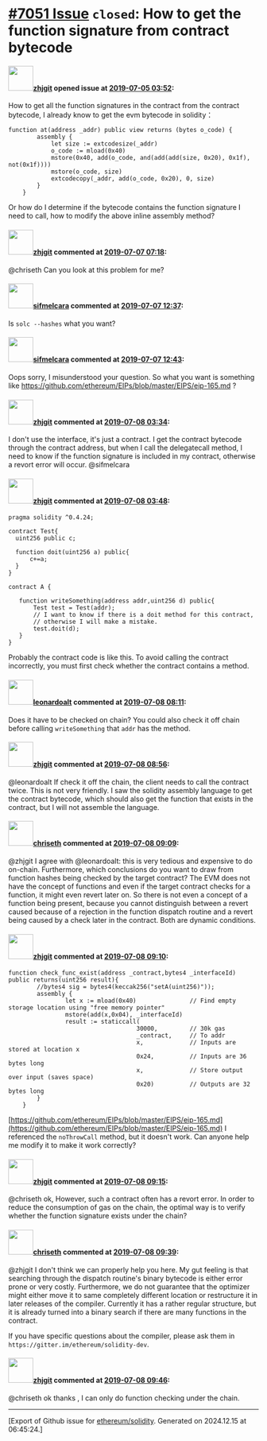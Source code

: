 # [\#7051 Issue](https://github.com/ethereum/solidity/issues/7051) `closed`: How to get the function signature from contract bytecode

#### <img src="https://avatars.githubusercontent.com/u/11417141?u=924dce521b059530c489acad45c7ea327b324c39&v=4" width="50">[zhjgit](https://github.com/zhjgit) opened issue at [2019-07-05 03:52](https://github.com/ethereum/solidity/issues/7051):

How to get all the function signatures in the contract from the contract bytecode, I already know to get the evm bytecode in solidity：
```
function at(address _addr) public view returns (bytes o_code) {
        assembly {
            let size := extcodesize(_addr)
            o_code := mload(0x40)
            mstore(0x40, add(o_code, and(add(add(size, 0x20), 0x1f), not(0x1f))))
            mstore(o_code, size)
            extcodecopy(_addr, add(o_code, 0x20), 0, size)
        }
    }
```
Or how do I determine if the bytecode contains the function signature I need to call, how to modify the above inline assembly method?

#### <img src="https://avatars.githubusercontent.com/u/11417141?u=924dce521b059530c489acad45c7ea327b324c39&v=4" width="50">[zhjgit](https://github.com/zhjgit) commented at [2019-07-07 07:18](https://github.com/ethereum/solidity/issues/7051#issuecomment-508977395):

@chriseth Can you look at this problem for me?

#### <img src="https://avatars.githubusercontent.com/u/10496191?v=4" width="50">[sifmelcara](https://github.com/sifmelcara) commented at [2019-07-07 12:37](https://github.com/ethereum/solidity/issues/7051#issuecomment-508996460):

Is `solc --hashes` what you want?

#### <img src="https://avatars.githubusercontent.com/u/10496191?v=4" width="50">[sifmelcara](https://github.com/sifmelcara) commented at [2019-07-07 12:43](https://github.com/ethereum/solidity/issues/7051#issuecomment-508996758):

Oops sorry, I misunderstood your question. So what you want is something like https://github.com/ethereum/EIPs/blob/master/EIPS/eip-165.md ?

#### <img src="https://avatars.githubusercontent.com/u/11417141?u=924dce521b059530c489acad45c7ea327b324c39&v=4" width="50">[zhjgit](https://github.com/zhjgit) commented at [2019-07-08 03:34](https://github.com/ethereum/solidity/issues/7051#issuecomment-509067093):

I don't use the interface, it's just a contract. I get the contract bytecode through the contract address, but when I call the delegatecall method, I need to know if the function signature is included in my contract, otherwise a revort error will occur. @sifmelcara

#### <img src="https://avatars.githubusercontent.com/u/11417141?u=924dce521b059530c489acad45c7ea327b324c39&v=4" width="50">[zhjgit](https://github.com/zhjgit) commented at [2019-07-08 03:48](https://github.com/ethereum/solidity/issues/7051#issuecomment-509068966):

```
pragma solidity ^0.4.24;

contract Test{
  uint256 public c;
  
  function doit(uint256 a) public{
      c+=a;
  }
}

contract A {
    
   function writeSomething(address addr,uint256 d) public{
       Test test = Test(addr);
       // I want to know if there is a doit method for this contract, 
       // otherwise I will make a mistake.
       test.doit(d);
   }    
}
```
Probably the contract code is like this. To avoid calling the contract incorrectly, you must first check whether the contract contains a method.

#### <img src="https://avatars.githubusercontent.com/u/504195?u=ce2facd14af9fd474ebff49f0d44891f56f7500f&v=4" width="50">[leonardoalt](https://github.com/leonardoalt) commented at [2019-07-08 08:11](https://github.com/ethereum/solidity/issues/7051#issuecomment-509124915):

Does it have to be checked on chain? You could also check it off chain before calling `writeSomething` that `addr` has the method.

#### <img src="https://avatars.githubusercontent.com/u/11417141?u=924dce521b059530c489acad45c7ea327b324c39&v=4" width="50">[zhjgit](https://github.com/zhjgit) commented at [2019-07-08 08:56](https://github.com/ethereum/solidity/issues/7051#issuecomment-509140392):

@leonardoalt If  check it off the chain, the client needs to call the contract twice. This is not very friendly. I saw the solidity assembly language to get the contract bytecode, which should also get the function that exists in the contract, but I will not assemble the language.

#### <img src="https://avatars.githubusercontent.com/u/9073706?v=4" width="50">[chriseth](https://github.com/chriseth) commented at [2019-07-08 09:09](https://github.com/ethereum/solidity/issues/7051#issuecomment-509144817):

@zhjgit I agree with @leonardoalt: this is very tedious and expensive to do on-chain. Furthermore, which conclusions do you want to draw from function hashes being checked by the target contract? The EVM does not have the concept of functions and even if the target contract checks for a function, it might even revert later on. So there is not even a concept of a function being present, because you cannot distinguish between a revert caused because of a rejection in the function dispatch routine and a revert being caused by a check later in the contract. Both are dynamic conditions.

#### <img src="https://avatars.githubusercontent.com/u/11417141?u=924dce521b059530c489acad45c7ea327b324c39&v=4" width="50">[zhjgit](https://github.com/zhjgit) commented at [2019-07-08 09:10](https://github.com/ethereum/solidity/issues/7051#issuecomment-509145138):

```
function check_func_exist(address _contract,bytes4 _interfaceId) public returns(uint256 result){
        //bytes4 sig = bytes4(keccak256("setA(uint256)"));
        assembly {
                let x := mload(0x40)               // Find empty storage location using "free memory pointer"
                mstore(add(x,0x04), _interfaceId)
                result := staticcall(
                                    30000,         // 30k gas
                                    _contract,     // To addr
                                    x,             // Inputs are stored at location x
                                    0x24,          // Inputs are 36 bytes long
                                    x,             // Store output over input (saves space)
                                    0x20)          // Outputs are 32 bytes long
        }
    }
```
[https://github.com/ethereum/EIPs/blob/master/EIPS/eip-165.md](https://github.com/ethereum/EIPs/blob/master/EIPS/eip-165.md)
I referenced the `noThrowCall` method, but it doesn't work. Can anyone help me modify it to make it work correctly?

#### <img src="https://avatars.githubusercontent.com/u/11417141?u=924dce521b059530c489acad45c7ea327b324c39&v=4" width="50">[zhjgit](https://github.com/zhjgit) commented at [2019-07-08 09:15](https://github.com/ethereum/solidity/issues/7051#issuecomment-509147024):

@chriseth ok, However, such a contract often has a revort error. In order to reduce the consumption of gas on the chain, the optimal way is to verify whether the function signature exists under the chain?

#### <img src="https://avatars.githubusercontent.com/u/9073706?v=4" width="50">[chriseth](https://github.com/chriseth) commented at [2019-07-08 09:39](https://github.com/ethereum/solidity/issues/7051#issuecomment-509155442):

@zhjgit I don't think we can properly help you here. My gut feeling is that searching through the dispatch routine's binary bytecode is either error prone or very costly. Furthermore, we do not guarantee that the optimizer might either move it to same completely different location or restructure it in later releases of the compiler. Currently it has a rather regular structure, but it is already turned into a binary search if there are many functions in the contract.

If you have specific questions about the compiler, please ask them in `https://gitter.im/ethereum/solidity-dev`.

#### <img src="https://avatars.githubusercontent.com/u/11417141?u=924dce521b059530c489acad45c7ea327b324c39&v=4" width="50">[zhjgit](https://github.com/zhjgit) commented at [2019-07-08 09:46](https://github.com/ethereum/solidity/issues/7051#issuecomment-509157802):

@chriseth ok thanks , I can only do function checking under the chain.


-------------------------------------------------------------------------------



[Export of Github issue for [ethereum/solidity](https://github.com/ethereum/solidity). Generated on 2024.12.15 at 06:45:24.]
